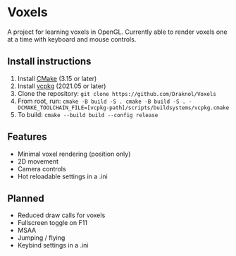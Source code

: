 # Voxels
A project for learning voxels in OpenGL.
Currently able to render voxels one at a time with keyboard and mouse controls.

## Install instructions
1. Install [CMake](https://cmake.org/download) (3.15 or later)
2. Install [vcpkg](https://github.com/microsoft/vcpkg) (2021.05 or later)
3. Clone the repository: `git clone https://github.com/Draknol/Voxels`
4. From root, run: `cmake -B build -S . cmake -B build -S . -DCMAKE_TOOLCHAIN_FILE=[vcpkg-path]/scripts/buildsystems/vcpkg.cmake`
5. To build: `cmake --build build --config release`

## Features
* Minimal voxel rendering (position only)
* 2D movement
* Camera controls
* Hot reloadable settings in a .ini

## Planned
* Reduced draw calls for voxels
* Fullscreen toggle on F11
* MSAA
* Jumping / flying
* Keybind settings in a .ini